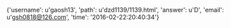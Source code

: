 {'username': u'gaosh13', 'path': u'dzd1139/1139.html', 'answer': u'D', 'email': u'gsh0818@126.com', 'time': '2016-02-22:20:40:34'}